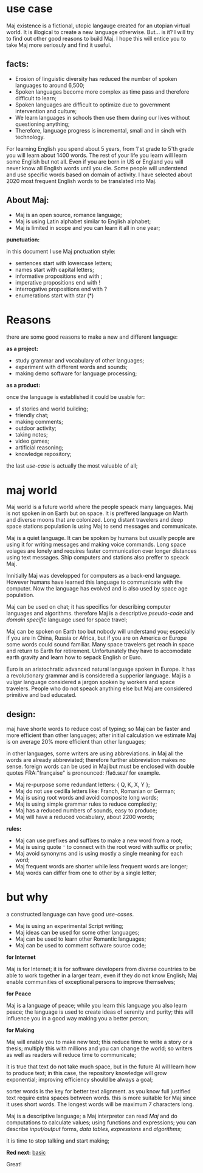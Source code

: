 # use case

Maj existence is a fictional, utopic langauge created for an utopian virtual world. It is illogical to create a new language otherwise. But... is it? I will try to find out other good reasons to build Maj. I hope this will entice you to take Maj more seriosuly and find it useful.

## facts:

* Erosion of linguistic diversity has reduced the number of spoken languages to around 6,500;
* Spoken languages become more complex as time pass and therefore difficult to learn;
* Spoken languages are difficult to optimize due to government intervention and culture;
* We learn languages in schools then use them during our lives without questioning anything;
* Therefore, language progress is incremental, small and in sinch with technology.

For learning English you spend about 5 years, from 1'st grade to 5'th grade you will learn about 1400 words. The rest of your life you learn will learn some English but not all. Even if you are born in US or England you will never know all English words until you die. Some people will understend and use specific words based on domain of activity. I have selected about 2020 most frequent English words to be translated into Maj.

## About Maj:

* Maj is an open source, romance language;
* Maj is using Latin alphabet similar to English alphabet;
* Maj is limited in scope and you can learn it all in one year;

**punctuation:**

in this document I use Maj pnctuation style:

* sentences start with lowercase letters;
* names start with capital letters;
* informative propositions end with ;
* imperative propositions end with !
* interrogative propositions end with ?
* enumerations start with star (*)

# Reasons

there are some good reasons to make a new and different language:

**as a project:**

* study grammar and vocabulary of other languages;
* experiment with different words and sounds;
* making demo software for language processing;

**as a product:**

once the language is established it could be usable for:

* sf stories and world building;
* friendly chat;
* making comments;
* outdoor activity;
* taking notes;
* video games;
* artificial reasoning;
* knowledge repository;

the last _use-case_ is actually the most valuable of all;

# maj world

Maj world is a future world where the people speack many languages. Maj is not spoken in on Earth but on space. It is preffered language on Marth and diverse moons that are colonized. Long distant travelers and deep space stations population is using Maj to send messages and communicate.

Maj is a quiet language. It can be spoken by humans but usually people are using it for writing messages and making voice commands. Long space voiages are lonely and requires faster communication over longer distances using text messages. Ship computers and stations also preffer to speack Maj.

Innitially Maj was developped for computers as a back-end language. However humans have learned this language to communicate with the computer. Now the language has evolved and is also used by space age population.

Maj can be used on chat; it has specifics for describing computer languages and algorithms. therefore Maj is a descriptive _pseudo-code_ and _domain specific_ language used for space travel; 

Maj can be spoken on Earth too but nobody will understand you; especially if you are in China, Russia or Africa, but if you are on America or Europe some words could sound familiar. Many space travelers get reach in space and return to Earth for retirement. Unfortunately they have to accomodate earth gravity and learn how to sepack English or Euro. 

Euro is an aristochratic advanced natural language spoken in Europe. It has a revolutionary grammar and is considered a supperior language. Maj is a vulgar language considered a jargon spoken by workers and space travelers. People who do not speack anything else but Maj are considered primitive and bad educated.


## design:

maj have shorte words to reduce cost of typing; so Maj can be faster and more efficient than other languages; after initial calculation we estimate Maj is on average 20% more efficient than other languages;

in other languages, some writers are using abbreviations. in Maj all the words are already abbreviated; therefore further abbreviation makes no sense. foreign words can be used in Maj but must be enclosed with double quotes FRA:"française" is pronounced: /fʁɑ̃.sɛz/ for example. 


* Maj re-purpose some redundant letters: { Q, K, X, Y };
* Maj do not use cedilla letters like: Franch, Romanian or German;
* Maj is using root words and avoid composite long words;
* Maj is using simple grammar rules to reduce complexity;
* Maj has a reduced numbers of sounds, easy to produce;
* Maj will have a reduced vocabulary, about 2200 words;

**rules:**

* Maj can use prefixes and suffixes to make a new word from a root;
* Maj is using quote `'` to connect with the root word with suffix or prefix;
* Maj avoid synonyms and is using mostly a single meaning for each word;
* Maj frequent words are shorter while less frequent words are longer;
* Maj words can differ from one to other by a single letter;

# but why

a constructed language can have good _use-cases_.

* Maj is using an experimental Script writing;
* Maj ideas can be used for some other languages;
* Maj can be used to learn other Romantic languages;
* Maj can be used to comment software source code;

**for Internet**

Maj is for Internet; it is for software developers from diverse countries to be able to work together in a larger team, even if they do not know English; Maj enable communities of exceptional persons to improve themselves;

**for Peace**

Maj is a language of peace; while you learn this language you also learn peace; the language is used to create ideas of serenity and purity; this will influence you in a good way making you a better person;

**for Making**

Maj will enable you to make new text; this reduce time to write a story or a thesis; multiply this with millions and you can change the world; so writers as well as readers will reduce time to communicate;

it is true that text do not take much space, but in the future AI will learn how to produce text; in this case, the repository knowledge will grow exponential; improving efficiency should be always a goal;

sorter words is the key for better text alignment. as you know full justified text require extra spaces between words. this is more suitable for Maj since it uses short words. The longest words will be maximum 7 characters long.

Maj is a descriptive language; a Maj interpretor can read _Maj_ and do computations to calculate values; using functions and expressions; you can describe _input/output_ forms, _data tables_, _expressions_ and _algorithms_;

it is time to stop talking and start making;

**Red next:** [basic](basic.md)

Great!

